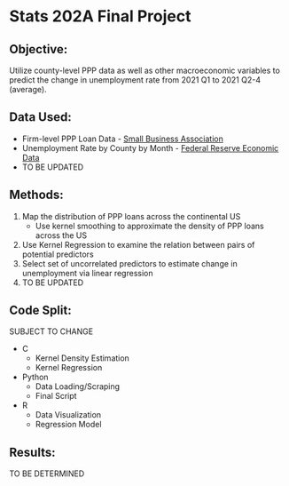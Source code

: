 # Stats 202A Final Project

## Objective:
Utilize county-level PPP data as well as other macroeconomic variables to predict the change in unemployment rate from 2021 Q1 to 2021 Q2-4 (average).

## Data Used:

* Firm-level PPP Loan Data - [Small Business Association](https://data.sba.gov/dataset/ppp-foia)
* Unemployment Rate by County by Month - [Federal Reserve Economic Data](https://fred.stlouisfed.org/series/ALAUTA1URN)
* TO BE UPDATED

## Methods:

1. Map the distribution of PPP loans across the continental US
    * Use kernel smoothing to approximate the density of PPP loans across the US
2. Use Kernel Regression to examine the relation between pairs of potential predictors
3. Select set of uncorrelated predictors to estimate change in unemployment via linear regression
4. TO BE UPDATED

## Code Split:

SUBJECT TO CHANGE

* C
    - Kernel Density Estimation
    - Kernel Regression
* Python
    - Data Loading/Scraping
    - Final Script
* R
    - Data Visualization
    - Regression Model

## Results:

TO BE DETERMINED